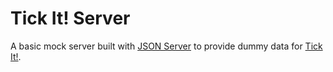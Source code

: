 # Tick It! Server
A basic mock server built with [JSON Server](https://github.com/typicode/json-server.git) to provide dummy data for [Tick It!](https://github.com/eyvazahmadzada/tickit).
